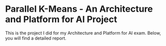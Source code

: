 # Parallel K-Means - An Architecture and Platform for AI Project

This is the project I did for my Architecture and Platform for AI exam. Below, you will find a detailed report.

